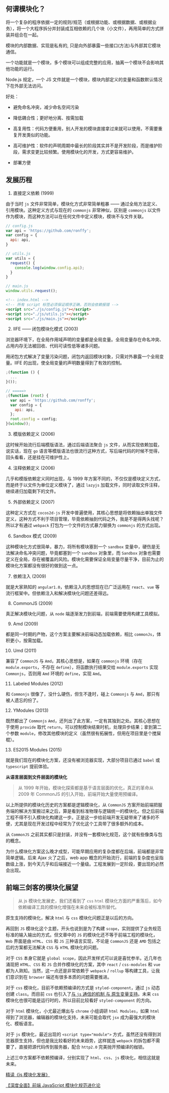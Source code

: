 ## 何谓模块化？

将一个复杂的程序依据一定的规则/规范（或根据功能、或根据数据、或根据业务），将一个大程序拆分并封装成互相依赖的几个块（小文件），再用简单的方式拼装并组合在一起。

模块的内部数据、实现是私有的, 只是向外部暴露一些接口(方法)与外部其它模块通信。

一个功能就是一个模块，多个模块可以组成完整的应用，抽离一个模块不会影响其他功能的运行。

Node.js 规定，一个 JS 文件就是一个模块，模块内部定义的变量和函数默认情况下在外部无法访问。

好处：

- 避免命名冲突，减少命名空间污染

- 降低耦合性；更好地分离、按需加载

- 高复用性：代码方便重用，别人开发的模块直接拿过来就可以使用，不需要重复开发类似的功能。

- 高可维护性：软件的声明周期中最长的阶段其实并不是开发阶段，而是维护阶段，需求变更比较频繁。使用模块化的开发，方式更容易维护。

- 部署方便

## 发展历程

1. 直接定义依赖 (1999)

由于当时 `js` 文件非常简单，模块化方式非常简单粗暴 —— 通过全局方法定义、引用模块。这种定义方式与现在的 `commonjs` 非常神似，区别是 `commonjs` 以文件作为模块，而这种方法可以在任何文件中定义模块，模块不与文件关联。

```javaScript
// config.js
var api = 'https://github.com/ronffy';
var config = {
  api: api,
}

// utils.js
var utils = {
  request() {
    console.log(window.config.api);
  }
}

// main.js
window.utils.request();
```

```html
<!-- index.html -->
<!-- 所有 script 标签必须保证顺序正确，否则会依赖报错 -->
<script src="./js/config.js"></script>
<script src="./js/utils.js"></script>
<script src="./js/main.js"></script>
```

2. IIFE —— 闭包模块化模式 (2003)

浏览器环境下，在全局作用域声明的变量都是全局变量。全局变量存在命名冲突、占用内存无法被回收、代码可读性低等诸多问题。

用闭包方式解决了变量污染问题，闭包内返回模块对象，只需对外暴露一个全局变量。IIFE 的出现，使全局变量的声明数量得到了有效的控制。

```javaScript
;(function () {
  ...
}());

// =====>
;(function (root) {
  var api = 'https://github.com/ronffy';
  var config = {
    api: api,
  };
  root.config = config;
}(window));
```

3. 模版依赖定义 (2006)

这时候开始流行后端模版语法，通过后端语法聚合 `js` 文件，从而实现依赖加载，说实话，现在 `go` 语言等模版语法也很流行这种方式，写后端代码的时候不觉得，回头看看，还是挂在可维护性上。

4. 注释依赖定义 (2006)

几乎和模版依赖定义同时出现，与 1999 年方案不同的，不仅仅是模块定义方式，而是终于以文件为单位定义模块了，通过 `lazyjs` 加载文件，同时读取文件注释，继续递归加载剩下的文件。

5. 外部依赖定义 (2007)

这种定义方式在 `cocos2d-js` 开发中普遍使用，其核心思想是将依赖抽出单独文件定义，这种方式不利于项目管理，毕竟依赖抽到代码之外，我是不是得两头找呢？所以才有通过 `webpack` 打包为一个文件的方式暴力替换为 `commonjs` 的方式出现。

6. Sandbox 模式 (2009)

这种模块化方式很简单，暴力，将所有模块塞到一个 `sandbox` 变量中，硬伤是无法解决命名冲突问题，毕竟都塞到一个 `sandbox` 对象里，而 `Sandbox` 对象也需要定义在全局，存在被覆盖的风险。模块化需要保证全局变量尽量干净，目前为止的模块化方案都没有很好的做到这一点。

7. 依赖注入 (2009)

就是大家熟知的 `angular1.0`，依赖注入的思想现在已广泛运用在 `react`、`vue` 等流行框架中。但依赖注入和解决模块化问题还差得远。

8. CommonJS (2009)

真正解决模块化问题，从 `node` 端逐渐发力到前端，前端需要使用构建工具模拟。

9. Amd (2009)

都是同一时期的产物，这个方案主要解决前端动态加载依赖，相比 `commonJs`，体积更小，按需加载。

10. Umd (2011)

兼容了 `CommonJS` 与 `Amd`，其核心思想是，如果在 `commonjs` 环境（存在 `module.exports`，不存在 `define`），将函数执行结果交给 `module.exports` 实现 `Commonjs`，否则用 `Amd` 环境的 `define`，实现 `Amd`。

11. Labeled Modules (2012)

和 `Commonjs` 很像了，没什么硬伤，但生不逢时，碰上 `Commonjs` 与 `Amd`，那只有被人遗忘的份了。

12. YModules (2013)

既然都出了 `Commonjs` `Amd`，还列出了此方案，一定有其独到之处。其核心思想在于使用 `provide` 取代 `return`，可以控制模块结束时机，处理异步结果；拿到第二个参数 `module`，修改其他模块的定义（虽然很有拓展性，但用在项目里是个搅屎棍）。

13. ES2015 Modules (2015)

就是我们现在的模块化方案，还没有被浏览器实现，大部分项目已通过 `babel` 或 `typescript` 提前体验。

**从语言层面到文件层面的模块化**

> 从 1999 年开始，模块化探索都是基于语言层面的优化，真正的革命从 2009 年 CommonJS 的引入开始，前端开始大量使用预编译。

以上所提供的模块化历史的方案都是逻辑模块化，从 `CommonJS` 方案开始前端把服务端的解决方案搬过来之后，算是看到标准物理与逻辑统一的模块化。但之后前端工程不得不引入模块化构建这一步。正是这一步给前端开发无疑带来了诸多的不便，尤其是现在开发过程中经常为了优化这个工具带了很多额外的成本。

从 `CommonJS` 之前其实都只是封装，并没有一套模块化规范，这个就有些像类与包的概念。

为什么模块化方案这么晚才成型，可能早期应用的复杂度都在后端，前端都是非常简单逻辑。后来 Ajax 火了之后，web app 概念的开始流行，前端的复杂度也呈指数级上涨，到今天几乎和后端接近一个量级。工程发展到一定阶段，要出现的必然会出现。

## 前端三剑客的模块化展望

> 从 js 模块化发展史，我们还看到了 `css` `html` 模块化方面的严重落后，如今依赖编译工具的模块化增强在未来会被标准所替代。

原生支持的模块化，解决 `html` 与 `css` 模块化问题正是以后的方向。

再回到 `JS` 模块化这个主题，开头也说到是为了构建 `scope`，实则提供了业务规范标准的输入输出的方式。但文章中的 `JS` 的模块化还不等于前端工程的模块化，`Web` 界面是由 `HTML`、`CSS` 和 `JS` 三种语言实现，不论是 `CommonJS` 还是 `AMD` 包括之后的方案都无法解决 `CSS` 与 `HTML` 模块化的问题。

对于 `CSS` 本身它就是 `global scope`，因此开发样式可以说是喜忧参半。近几年也涌现把 `HTML`、`CSS` 和 `JS` 合并作模块化的方案，其中 `react` / `css-modules` 和 `vue` 都为人熟知。当然，这一点还是非常依赖于 `webpack` / `rollup` 等构建工具，让我们意识到在 `browser` 端还有很多本质的问题需要推进。

对于 `css` 模块化，目前不依赖预编译的方式是 `styled-component`，通过 `js` 动态创建 `class`。而目前 `css` 也引入了[与 `js` 通信的机制 与 原生变量支持](https://developer.mozilla.org/zh-CN/docs/Web/CSS/Using_CSS_variables)。未来 `css` 模块化也很可能是运行时的，所以目前比较看好 `styled-component` 的方向。

对于 `html` 模块化，小尤最近爆出与 `chrome` 小组调研 `html Modules`，如果 `html` 得到了浏览器，编辑器的模块化支持，未来可能会取代 `jsx` 成为最强大的模块化、模板语言。

对于 `js` 模块化，最近出现的 `<script type="module">` 方式，虽然还没有得到浏览器原生支持，但也是我比较看好的未来趋势，这样就连 `webpack` 的拆包都不需要了，直接把源代码传到服务器，配合 `http2.0` 完美抛开预编译的枷锁。

上述三中方案都不依赖预编译，分别实现了 `html`、`css`、`js` 模块化，相信这就是未来。

[精读《js 模块化发展》](https://github.com/ascoders/weekly/blob/master/%E5%89%8D%E6%B2%BF%E6%8A%80%E6%9C%AF/1.%E7%B2%BE%E8%AF%BB%E3%80%8Ajs%20%E6%A8%A1%E5%9D%97%E5%8C%96%E5%8F%91%E5%B1%95%E3%80%8B.md)

[【深度全面】前端 JavaScript 模块化规范进化论](https://segmentfault.com/a/1190000023711059)

